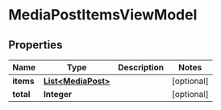 # MediaPostItemsViewModel

## Properties
Name | Type | Description | Notes
------------ | ------------- | ------------- | -------------
**items** | [**List&lt;MediaPost&gt;**](MediaPost.md) |  |  [optional]
**total** | **Integer** |  |  [optional]
